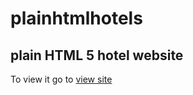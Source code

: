 # plainhtmlhotels
## plain HTML 5 hotel website
To view it go to [view site](https://github.com/dennismuturia/plainhtmlhotels)
